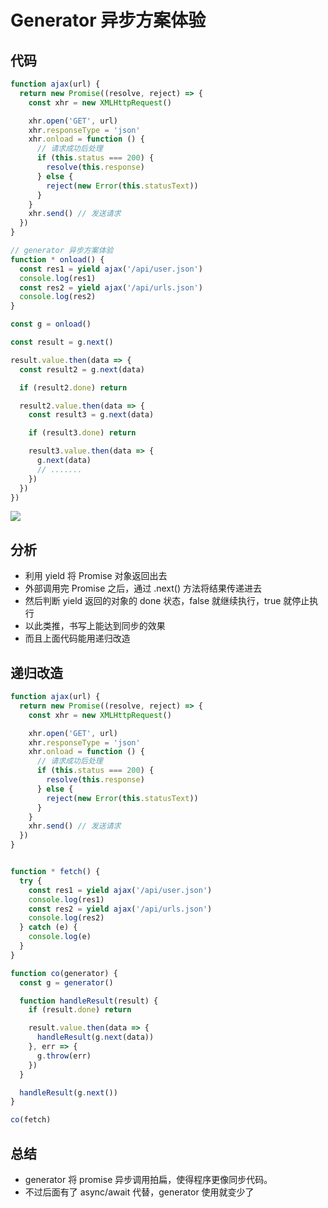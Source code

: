 # Generator 异步方案体验
## 代码
```js
function ajax(url) {
  return new Promise((resolve, reject) => {
    const xhr = new XMLHttpRequest()

    xhr.open('GET', url)
    xhr.responseType = 'json'
    xhr.onload = function () {
      // 请求成功后处理
      if (this.status === 200) {
        resolve(this.response)
      } else {
        reject(new Error(this.statusText))
      }
    }
    xhr.send() // 发送请求
  })
}

// generator 异步方案体验
function * onload() {
  const res1 = yield ajax('/api/user.json')
  console.log(res1)
  const res2 = yield ajax('/api/urls.json')
  console.log(res2)
}

const g = onload()

const result = g.next()

result.value.then(data => {
  const result2 = g.next(data)

  if (result2.done) return

  result2.value.then(data => {
    const result3 = g.next(data)

    if (result3.done) return

    result3.value.then(data => {
      g.next(data)
      // .......
    })
  })
})

```

![](https://dd-ss.oss-cn-guangzhou.aliyuncs.com/20210106163841.png)

## 分析
- 利用 yield 将 Promise 对象返回出去
- 外部调用完 Promise 之后，通过 .next() 方法将结果传递进去
- 然后判断 yield 返回的对象的 done 状态，false 就继续执行，true 就停止执行
- 以此类推，书写上能达到同步的效果
- 而且上面代码能用递归改造

## 递归改造
```js
function ajax(url) {
  return new Promise((resolve, reject) => {
    const xhr = new XMLHttpRequest()

    xhr.open('GET', url)
    xhr.responseType = 'json'
    xhr.onload = function () {
      // 请求成功后处理
      if (this.status === 200) {
        resolve(this.response)
      } else {
        reject(new Error(this.statusText))
      }
    }
    xhr.send() // 发送请求
  })
}


function * fetch() {
  try {
    const res1 = yield ajax('/api/user.json')
    console.log(res1)
    const res2 = yield ajax('/api/urls.json')
    console.log(res2)
  } catch (e) {
    console.log(e)
  }
}

function co(generator) {
  const g = generator()

  function handleResult(result) {
    if (result.done) return

    result.value.then(data => {
      handleResult(g.next(data))
    }, err => {
      g.throw(err)
    })
  }

  handleResult(g.next())
}

co(fetch)

```

## 总结
- generator 将 promise 异步调用拍扁，使得程序更像同步代码。
- 不过后面有了 async/await 代替，generator 使用就变少了
